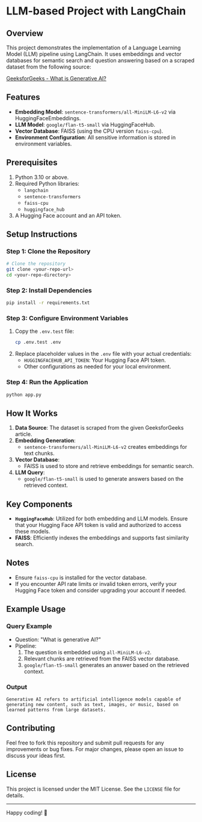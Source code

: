 # LLM-based Project with LangChain

## Overview
This project demonstrates the implementation of a Language Learning Model (LLM) pipeline using LangChain. It uses embeddings and vector databases for semantic search and question answering based on a scraped dataset from the following source:

[GeeksforGeeks - What is Generative AI?](https://www.geeksforgeeks.org/what-is-generative-ai/)

## Features
- **Embedding Model**: `sentence-transformers/all-MiniLM-L6-v2` via HuggingFaceEmbeddings.
- **LLM Model**: `google/flan-t5-small` via HuggingFaceHub.
- **Vector Database**: FAISS (using the CPU version `faiss-cpu`).
- **Environment Configuration**: All sensitive information is stored in environment variables.

## Prerequisites
1. Python 3.10 or above.
2. Required Python libraries:
   - `langchain`
   - `sentence-transformers`
   - `faiss-cpu`
   - `huggingface_hub`
3. A Hugging Face account and an API token.

## Setup Instructions

### Step 1: Clone the Repository
```bash
# Clone the repository
git clone <your-repo-url>
cd <your-repo-directory>
```

### Step 2: Install Dependencies
```bash
pip install -r requirements.txt
```

### Step 3: Configure Environment Variables
1. Copy the `.env.test` file:
   ```bash
   cp .env.test .env
   ```
2. Replace placeholder values in the `.env` file with your actual credentials:
   - `HUGGINGFACEHUB_API_TOKEN`: Your Hugging Face API token.
   - Other configurations as needed for your local environment.

### Step 4: Run the Application
```bash
python app.py
```

## How It Works
1. **Data Source**: The dataset is scraped from the given GeeksforGeeks article.
2. **Embedding Generation**:
   - `sentence-transformers/all-MiniLM-L6-v2` creates embeddings for text chunks.
3. **Vector Database**:
   - FAISS is used to store and retrieve embeddings for semantic search.
4. **LLM Query**:
   - `google/flan-t5-small` is used to generate answers based on the retrieved context.

## Key Components
- **`HuggingFaceHub`**: Utilized for both embedding and LLM models. Ensure that your Hugging Face API token is valid and authorized to access these models.
- **FAISS**: Efficiently indexes the embeddings and supports fast similarity search.

## Notes
- Ensure `faiss-cpu` is installed for the vector database.
- If you encounter API rate limits or invalid token errors, verify your Hugging Face token and consider upgrading your account if needed.

## Example Usage
### Query Example
- Question: "What is generative AI?"
- Pipeline:
  1. The question is embedded using `all-MiniLM-L6-v2`.
  2. Relevant chunks are retrieved from the FAISS vector database.
  3. `google/flan-t5-small` generates an answer based on the retrieved context.

### Output
```text
Generative AI refers to artificial intelligence models capable of generating new content, such as text, images, or music, based on learned patterns from large datasets.
```

## Contributing
Feel free to fork this repository and submit pull requests for any improvements or bug fixes. For major changes, please open an issue to discuss your ideas first.

## License
This project is licensed under the MIT License. See the `LICENSE` file for details.

---
Happy coding! 🚀

